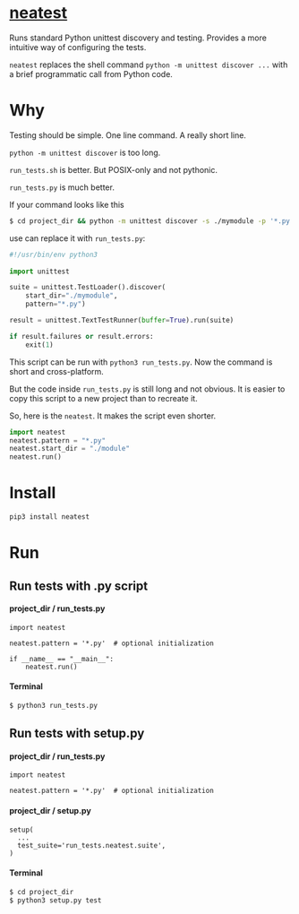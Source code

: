 # [neatest](https://github.com/rtmigo/neatest_py)
Runs standard Python unittest discovery and testing. Provides a more intuitive way of configuring
the tests. 

`neatest` replaces the shell command `python -m unittest discover ...`  with a brief programmatic call from Python code.

# Why

Testing should be simple. One line command. A really short line.

`python -m unittest discover` is too long. 

`run_tests.sh` is better. But POSIX-only and not pythonic.

`run_tests.py` is much better.

If your command looks like this

``` bash 
$ cd project_dir && python -m unittest discover -s ./mymodule -p '*.py' --buffer
```

use can replace it with `run_tests.py`:

``` python
#!/usr/bin/env python3
 
import unittest

suite = unittest.TestLoader().discover(
    start_dir="./mymodule",
    pattern="*.py")

result = unittest.TextTestRunner(buffer=True).run(suite)

if result.failures or result.errors:
    exit(1)
```

This script can be run with `python3 run_tests.py`. Now the command is short and cross-platform. 

But the code inside `run_tests.py` is still long and not obvious. It is easier 
to copy this script to a new project than to recreate it.

So, here is the `neatest`. It makes the script even shorter.

```python
import neatest
neatest.pattern = "*.py"
neatest.start_dir = "./module"
neatest.run()
```

# Install

``` bash
pip3 install neatest
```

# Run

## Run tests with .py script

#### project_dir / run_tests.py

``` python3
import neatest

neatest.pattern = '*.py'  # optional initialization

if __name__ == "__main__":
    neatest.run()
```

#### Terminal

``` bash
$ python3 run_tests.py
```


## Run tests with setup.py

#### project_dir / run_tests.py

``` python3
import neatest

neatest.pattern = '*.py'  # optional initialization
```

#### project_dir / setup.py

``` python3 
setup(
  ...
  test_suite='run_tests.neatest.suite',
)
```

#### Terminal

``` bash
$ cd project_dir
$ python3 setup.py test
```

